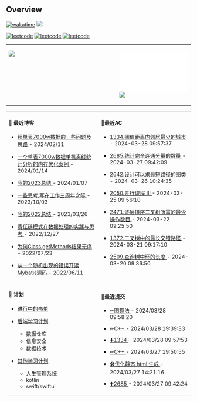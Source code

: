 
## Overview

[![wakatime](https://wakatime.com/badge/user/78591c59-95d5-4479-b2fc-988c35f31d59.svg)](https://wakatime.com/@78591c59-95d5-4479-b2fc-988c35f31d59) ![](https://gpvc.arturio.dev/0xcaffebabe)

[![leetcode](https://leetcode-badge.ismy.wang/ranking)](https://leetcode.cn/u/0xcaffebabe/) [![leetcode](https://leetcode-badge.ismy.wang/solved)](https://leetcode.cn/u/0xcaffebabe/) [![leetcode](https://leetcode-badge.ismy.wang/ac)](https://leetcode.cn/u/0xcaffebabe/)

<table border="0">
  <tr border="0">

  <td valign="top" width="60%">

  ![](https://github-readme-stats.vercel.app/api/wakatime?username=0xcaffebabe&layout=compact&langs_count=12&theme=dark&range=all_time)

  </td>

  <td valign="top" width="40%">

  ![](https://raw.githubusercontent.com/0xcaffebabe/github-stats/master/generated/overview.svg)
  ![](https://github-profile-summary-cards.vercel.app/api/cards/productive-time?username=0xcaffebabe&theme=github_dark&utcOffset=8)

  </td>
  </tr>

</table>

<table>

<tr>
<td valign="top" width="50%">

#### 📖 最近博客


* <a href="https://0xcaffebabe.github.io/%E5%A4%A7%E6%95%B0%E6%8D%AE/2024/02/11/%E7%BB%AD%E5%8D%95%E8%A1%A87000w%E6%95%B0%E6%8D%AE%E7%9A%84%E4%B8%80%E4%BA%9B%E9%97%AE%E9%A2%98%E5%8F%8A%E6%80%9D%E8%B7%AF.html" target="_blank"> 续单表7000w数据的一些问题及思路 </a> - 2024/02/11 

    
* <a href="https://0xcaffebabe.github.io/%E5%A4%A7%E6%95%B0%E6%8D%AE/2024/01/14/%E4%B8%80%E4%B8%AA%E5%8D%95%E8%A1%A87000w%E6%95%B0%E6%8D%AE%E5%8D%95%E6%9C%BA%E7%A6%BB%E7%BA%BF%E7%BB%9F%E8%AE%A1%E5%88%86%E6%9E%90%E7%9A%84%E5%86%85%E5%AD%98%E4%BC%98%E5%8C%96%E6%A1%88%E4%BE%8B.html" target="_blank"> 一个单表7000w数据单机离线统计分析的内存优化案例 </a> - 2024/01/14 

    
* <a href="https://0xcaffebabe.github.io/%E4%BA%BA%E7%94%9F/2024/01/07/%E6%88%91%E7%9A%842023%E6%80%BB%E7%BB%93.html" target="_blank"> 我的2023总结 </a> - 2024/01/07 

    
* <a href="https://0xcaffebabe.github.io/%E4%BA%BA%E7%94%9F/2023/10/03/%E4%B8%80%E4%BA%9B%E6%80%9D%E8%80%83,%E5%86%99%E5%9C%A8%E5%B7%A5%E4%BD%9C%E4%B8%89%E5%91%A8%E5%B9%B4%E4%B9%8B%E9%99%85.html" target="_blank"> 一些思考,写在工作三周年之际 </a> - 2023/10/03 

    
* <a href="https://0xcaffebabe.github.io/%E4%BA%BA%E7%94%9F/2023/03/26/%E6%88%91%E7%9A%842022%E6%80%BB%E7%BB%93.html" target="_blank"> 我的2022总结 </a> - 2023/03/26 

    
* <a href="https://0xcaffebabe.github.io/%E8%AE%BE%E8%AE%A1%E6%A8%A1%E5%BC%8F/2022/12/27/%E8%B4%A3%E4%BB%BB%E9%93%BE%E6%A8%A1%E5%BC%8F%E5%9C%A8%E6%95%B0%E6%8D%AE%E5%A4%84%E7%90%86%E7%9A%84%E5%AE%9E%E8%B7%B5%E4%B8%8E%E6%80%9D%E8%80%83.html" target="_blank"> 责任链模式在数据处理的实践与思考 </a> - 2022/12/27 

    
* <a href="https://0xcaffebabe.github.io/jvm/2022/07/23/%E4%B8%BA%E4%BD%95Class.getMethods%E7%BB%93%E6%9E%9C%E6%97%A0%E5%BA%8F.html" target="_blank"> 为何Class.getMethods结果无序 </a> - 2022/07/23 

    
* <a href="https://0xcaffebabe.github.io/java/2022/06/11/%E4%BB%8E%E4%B8%80%E4%B8%AA%E9%9A%8F%E6%9C%BA%E5%87%BA%E7%8E%B0%E7%9A%84%E9%94%99%E8%AF%AF%E5%BC%80%E8%AF%BBMybatis%E6%BA%90%E7%A0%81.html" target="_blank"> 从一个随机出现的错误开读Mybatis源码 </a> - 2022/06/11 

        

</td>

<td valign="top" width="50%">

#### 🔋最近AC


  * <a href="https://leetcode.cn/submissions/detail/517511370" target="_blank"> 1334.阈值距离内邻居最少的城市 </a> - 2024-03-28 09:57:37 

    
  * <a href="https://leetcode.cn/submissions/detail/517086966" target="_blank"> 2685.统计完全连通分量的数量 </a> - 2024-03-27 09:42:09 

    
  * <a href="https://leetcode.cn/submissions/detail/516672285" target="_blank"> 2642.设计可以求最短路径的图类 </a> - 2024-03-26 10:24:35 

    
  * <a href="https://leetcode.cn/submissions/detail/516233053" target="_blank"> 2050.并行课程 III </a> - 2024-03-25 09:56:10 

    
  * <a href="https://leetcode.cn/submissions/detail/515109494" target="_blank"> 2471.逐层排序二叉树所需的最少操作数目 </a> - 2024-03-22 09:25:50 

    
  * <a href="https://leetcode.cn/submissions/detail/514654835" target="_blank"> 1372.二叉树中的最长交错路径 </a> - 2024-03-21 09:17:10 

    
  * <a href="https://leetcode.cn/submissions/detail/514198554" target="_blank"> 2509.查询树中环的长度 </a> - 2024-03-20 09:36:50 

    

</td>

</tr>

<tr>

<td valign="top" width="50%">

#### 📝 计划

- [进行中的书单](https://github.com/users/0xcaffebabe/projects/4)


- [后端学习计划](https://github.com/users/0xcaffebabe/projects/1)
  - 数据仓库
  - 信息安全
  - 数据技术


- [其他学习计划](https://github.com/users/0xcaffebabe/projects/3)
  - 人生管理系统
  - kotlin
  - swift/swiftui


<td>

#### 🌴最近提交


  * <a href="https://github.com/0xcaffebabe/note/commit/d8216282ebbb8e43b80515c384d20c22a0936e86" target="_blank"> ✏图算法 </a> - 2024/03/28 09:58:20 

    
  * <a href="https://github.com/0xcaffebabe/note/commit/12206fb815f3789ac1fe29b0024c846d0ddbfc9d" target="_blank"> ✏C++ </a> - 2024/03/28 19:39:33 

    
  * <a href="https://github.com/0xcaffebabe/leetcode/commit/31beac0154b0d71a079518aad0f202cb587ca3ef" target="_blank"> ➕1334 </a> - 2024/03/28 09:57:53 

    
  * <a href="https://github.com/0xcaffebabe/note/commit/abc80273139818d97e678d2d4ad32eefbcaa0b5b" target="_blank"> ✏C++ </a> - 2024/03/27 19:50:55 

    
  * <a href="https://github.com/0xcaffebabe/note/commit/26513e6adff7e0d273cf3792aa6e9ba92cd8285e" target="_blank"> 🛠优化静态 html 生成 </a> - 2024/03/27 14:21:16 

    
  * <a href="https://github.com/0xcaffebabe/leetcode/commit/d195cc6cdeddd6e8d7f8a75c57da469636b342a2" target="_blank"> ➕2685 </a> - 2024/03/27 09:42:24 

    

</td>

</tr>

</table>

